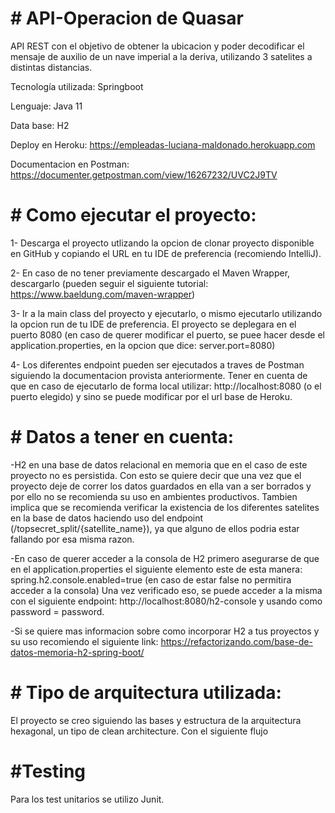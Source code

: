 # # API-Operacion de Quasar
API REST con el objetivo de obtener la ubicacion y poder decodificar el mensaje de auxilio de un nave imperial a la deriva, utilizando 3 satelites a distintas distancias.

Tecnología utilizada: Springboot

Lenguaje: Java 11

Data base: H2

Deploy en Heroku: https://empleadas-luciana-maldonado.herokuapp.com

Documentacion en Postman: https://documenter.getpostman.com/view/16267232/UVC2J9TV


# # Como ejecutar el proyecto:
1- Descarga el proyecto utlizando la opcion de clonar proyecto disponible en GitHub y copiando el URL en tu IDE de preferencia (recomiendo IntelliJ).

2- En caso de no tener previamente descargado el Maven Wrapper, descargarlo (pueden seguir el siguiente tutorial: https://www.baeldung.com/maven-wrapper)

3- Ir a la main class del proyecto y ejecutarlo, o mismo ejecutarlo utilizando la opcion run de tu IDE de preferencia.
El proyecto se deplegara en el puerto 8080 (en caso de querer modificar el puerto, se puee hacer desde el application.properties,
en la opcion que dice: server.port=8080)

4- Los diferentes endpoint pueden ser ejecutados a traves de Postman siguiendo la documentacion provista anteriormente.
Tener en cuenta de que en caso de ejecutarlo de forma local utilizar: http://localhost:8080 (o el puerto elegido) y sino se puede modificar por el url base de Heroku.

# # Datos a tener en cuenta:
-H2 en una base de datos relacional en memoria que en el caso de este proyecto no es persistida. Con esto se quiere decir que una vez que el proyecto deje de correr los datos guardados en ella van a ser borrados y por ello no se recomienda su uso en ambientes productivos.
Tambien implica que se recomienda verificar la existencia de los diferentes satelites en la base de datos haciendo uso del endpoint (/topsecret_split/{satellite_name}), ya que alguno de ellos podria estar fallando por esa misma razon.

-En caso de querer acceder a la consola de H2 primero asegurarse de que en el application.properties el siguiente elemento este de esta manera: spring.h2.console.enabled=true (en caso de estar false no permitira acceder a la consola)
Una vez verificado eso, se puede acceder a la misma con el siguiente endpoint: http://localhost:8080/h2-console y usando como password = password.

-Si se quiere mas informacion sobre como incorporar H2 a tus proyectos y su uso recomiendo el siguiente link: https://refactorizando.com/base-de-datos-memoria-h2-spring-boot/

# # Tipo de arquitectura utilizada:

El proyecto se creo siguiendo las bases y estructura de la arquitectura hexagonal, un tipo de clean architecture.
Con el siguiente flujo 

# #Testing

Para los test unitarios se utilizo Junit. 

